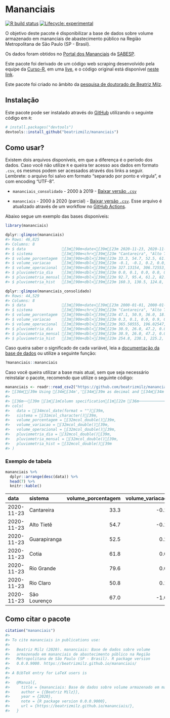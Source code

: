 
<!-- README.md is generated from README.Rmd. Please edit that file -->

# Mananciais

<!-- badges: start -->

[![R build
status](https://github.com/beatrizmilz/mananciais/workflows/R-CMD-check/badge.svg)](https://github.com/beatrizmilz/mananciais/actions)
[![Lifecycle:
experimental](https://img.shields.io/badge/lifecycle-experimental-orange.svg)](https://www.tidyverse.org/lifecycle/#experimental)
<!-- badges: end -->

O objetivo deste pacote é disponibilizar a base de dados sobre volume
armazenado em mananciais de abastecimento público na Região
Metropolitana de São Paulo (SP - Brasil).

Os dados foram obtidos no [Portal dos
Mananciais](http://mananciais.sabesp.com.br/Situacao) da
[SABESP](http://site.sabesp.com.br/site/Default.aspx).

Este pacote foi derivado de um código web scraping desenvolvido pela
equipe da [Curso-R](https://www.curso-r.com/), em uma
[live](https://youtu.be/jvZIxrMmOcQ), e o código original está
disponível [neste
link](https://github.com/curso-r/lives/blob/master/drafts/20200730_scraper_sabesp.R).

Este pacote foi criado no âmbito da [pesquisa de doutorado de Beatriz
Milz](https://beatrizmilz.github.io/tese/).

## Instalação

Este pacote pode ser instalado através do [GitHub](https://github.com/)
utilizando o seguinte código em `R`:

``` r
# install.packages("devtools")
devtools::install_github("beatrizmilz/mananciais")
```

## Como usar?

Existem dois arquivos disponíveis, em que a diferença é o período dos
dados. Caso você não utilize `R` e queira ter acesso aos dados em
formato `.csv`, os mesmos podem ser acessados através dos links a
seguir. Lembrete: o arquivo foi salvo em formato “separado por ponto e
vírgula”, e com encoding “UTF-8”.

  - `mananciais_consolidado` - 2000 à 2019 - [Baixar versão
    `.csv`](https://github.com/beatrizmilz/mananciais/raw/master/inst/extdata/mananciais_consolidado.csv)

  - `mananciais` - 2000 à 2020 (parcial) - [Baixar versão
    `.csv`](https://github.com/beatrizmilz/mananciais/raw/master/inst/extdata/mananciais.csv).
    Esse arquivo é atualizado através de um workflow no [GitHub
    Actions](https://github.com/beatrizmilz/mananciais/actions).

Abaixo segue um exemplo das bases disponíveis:

``` r
library(mananciais)

dplyr::glimpse(mananciais)
#> Rows: 46,825
#> Columns: 8
#> $ data                [3m[90m<date>[39m[23m 2020-11-23, 2020-11-23, 2020-11-23, 2020-11-23, …
#> $ sistema             [3m[90m<chr>[39m[23m "Cantareira", "Alto Tietê", "Guarapiranga", "Coti…
#> $ volume_porcentagem  [3m[90m<dbl>[39m[23m 33.3, 54.7, 52.5, 61.8, 79.6, 50.8, 67.0, 33.4, 5…
#> $ volume_variacao     [3m[90m<dbl>[39m[23m -0.1, -0.1, 0.2, 0.0, 0.0, 0.1, -1.0, 0.0, 0.0, 0…
#> $ volume_operacional  [3m[90m<dbl>[39m[23m 327.13154, 306.72553, 89.80484, 10.20228, 89.3467…
#> $ pluviometria_dia    [3m[90m<dbl>[39m[23m 0.0, 0.1, 0.0, 0.0, 0.0, 0.6, 0.0, 0.0, 0.1, 0.0,…
#> $ pluviometria_mensal [3m[90m<dbl>[39m[23m 92.7, 95.4, 61.2, 82.2, 123.8, 222.0, 139.0, 92.7…
#> $ pluviometria_hist   [3m[90m<dbl>[39m[23m 160.3, 130.5, 124.8, 127.0, 140.4, 194.9, 154.7, …

dplyr::glimpse(mananciais_consolidado)
#> Rows: 44,529
#> Columns: 8
#> $ data                [3m[90m<date>[39m[23m 2000-01-01, 2000-01-01, 2000-01-01, 2000-01-01, …
#> $ sistema             [3m[90m<chr>[39m[23m "Cantareira", "Alto Tietê", "Guarapiranga", "Coti…
#> $ volume_porcentagem  [3m[90m<dbl>[39m[23m 47.1, 50.9, 36.0, 18.8, 81.0, 73.2, 47.8, 51.4, 3…
#> $ volume_variacao     [3m[90m<dbl>[39m[23m 0.3, 0.1, 0.0, 0.9, 0.4, -0.2, 0.7, 0.5, 0.4, 0.0…
#> $ volume_operacional  [3m[90m<dbl>[39m[23m 365.50555, 196.02547, 64.80029, 2.64579, 91.69406…
#> $ pluviometria_dia    [3m[90m<dbl>[39m[23m 30.9, 26.0, 47.2, 0.0, 0.0, 5.2, 29.1, 47.3, 9.2,…
#> $ pluviometria_mensal [3m[90m<dbl>[39m[23m 30.9, 26.0, 47.2, 0.0, 0.0, 5.2, 60.0, 73.3, 56.4…
#> $ pluviometria_hist   [3m[90m<dbl>[39m[23m 254.8, 238.1, 225.2, 217.8, 235.4, 292.0, 254.8, …
```

Caso queira saber o significado de cada variável, leia a [documentação
da base de
dados](https://beatrizmilz.github.io/mananciais/reference/mananciais.html)
ou utilize a seguinte função:

``` r
?mananciais::mananciais
```

Caso você queira utilizar a base mais atual, sem que seja necessário
reinstalar o pacote, recomendo que utilize o seguinte código:

``` r
mananciais <- readr::read_csv2("https://github.com/beatrizmilz/mananciais/raw/master/inst/extdata/mananciais.csv")
#> [36mℹ[39m Using [34m[34m','[34m[39m as decimal and [34m[34m'.'[34m[39m as grouping mark. Use [30m[47m[30m[47m`read_delim()`[47m[30m[49m[39m for more control.
#> 
#> [36m──[39m [1m[1mColumn specification[1m[22m [36m────────────────────────────────────────────────────────[39m
#> cols(
#>   data = [34mcol_date(format = "")[39m,
#>   sistema = [31mcol_character()[39m,
#>   volume_porcentagem = [32mcol_double()[39m,
#>   volume_variacao = [32mcol_double()[39m,
#>   volume_operacional = [32mcol_double()[39m,
#>   pluviometria_dia = [32mcol_double()[39m,
#>   pluviometria_mensal = [32mcol_double()[39m,
#>   pluviometria_hist = [32mcol_double()[39m
#> )
```

### Exemplo de tabela

``` r
mananciais %>% 
  dplyr::arrange(desc(data)) %>% 
  head(7) %>%
  knitr::kable()
```

| data       | sistema      | volume\_porcentagem | volume\_variacao | volume\_operacional | pluviometria\_dia | pluviometria\_mensal | pluviometria\_hist |
| :--------- | :----------- | ------------------: | ---------------: | ------------------: | ----------------: | -------------------: | -----------------: |
| 2020-11-23 | Cantareira   |                33.3 |            \-0.1 |           327.13154 |               0.0 |                 92.7 |              160.3 |
| 2020-11-23 | Alto Tietê   |                54.7 |            \-0.1 |           306.72553 |               0.1 |                 95.4 |              130.5 |
| 2020-11-23 | Guarapiranga |                52.5 |              0.2 |            89.80484 |               0.0 |                 61.2 |              124.8 |
| 2020-11-23 | Cotia        |                61.8 |              0.0 |            10.20228 |               0.0 |                 82.2 |              127.0 |
| 2020-11-23 | Rio Grande   |                79.6 |              0.0 |            89.34678 |               0.0 |                123.8 |              140.4 |
| 2020-11-23 | Rio Claro    |                50.8 |              0.1 |             6.94624 |               0.6 |                222.0 |              194.9 |
| 2020-11-23 | São Lourenço |                67.0 |            \-1.0 |            59.53088 |               0.0 |                139.0 |              154.7 |

## Como citar o pacote

``` r
citation("mananciais")
#> 
#> To cite mananciais in publications use:
#> 
#>   Beatriz Milz (2020). mananciais: Base de dados sobre volume
#>   armazenado em mananciais de abastecimento público na Região
#>   Metropolitana de São Paulo (SP - Brasil). R package version
#>   0.0.0.9000. https://beatrizmilz.github.io/mananciais/
#> 
#> A BibTeX entry for LaTeX users is
#> 
#>   @Manual{,
#>     title = {mananciais: Base de dados sobre volume armazenado em mananciais de abastecimento público na Região Metropolitana de São Paulo (SP - Brasil)},
#>     author = {{Beatriz Milz}},
#>     year = {2020},
#>     note = {R package version 0.0.0.9000},
#>     url = {https://beatrizmilz.github.io/mananciais/},
#>   }
```
